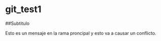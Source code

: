 # git_test1

##Subtitulo


Esto es un mensaje en la rama proncipal y esto va a causar un conflicto.

